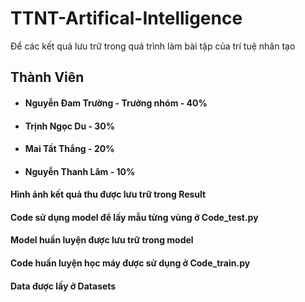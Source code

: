 # TTNT-Artifical-Intelligence
Để các kết quả lưu trữ trong quá trình làm bài tập của trí tuệ nhân tạo
## Thành Viên
- #### Nguyễn Đam Trường - Trưởng nhóm - 40%
- #### Trịnh Ngọc Du - 30%
- #### Mai Tất Thắng - 20%
- #### Nguyễn Thanh Lâm - 10%
 #### Hình ảnh kết quả thu được lưu trữ trong Result
 #### Code sử dụng model để lấy mẫu từng vùng ở Code_test.py
 #### Model huấn luyện được lưu trữ trong model
 #### Code huấn luyện học máy được sử dụng ở Code_train.py
 #### Data được lấy ở Datasets


